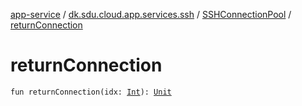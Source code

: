 [app-service](../../index.md) / [dk.sdu.cloud.app.services.ssh](../index.md) / [SSHConnectionPool](index.md) / [returnConnection](./return-connection.md)

# returnConnection

`fun returnConnection(idx: `[`Int`](https://kotlinlang.org/api/latest/jvm/stdlib/kotlin/-int/index.html)`): `[`Unit`](https://kotlinlang.org/api/latest/jvm/stdlib/kotlin/-unit/index.html)